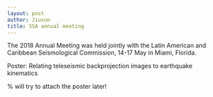 ```yaml
---
layout: post
author: Jiuxun
title: SSA annual meeting
---
```


The 2018 Annual Meeting was held jointly with the Latin American and Caribbean Seismological Commission, 14-17 May in Miami, Florida.

Poster: Relating teleseismic backprojection images to earthquake kinematics

% will try to attach the poster later!
